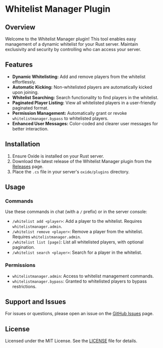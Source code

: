 # Whitelist Manager Plugin

## Overview

Welcome to the Whitelist Manager plugin! This tool enables easy management of a dynamic whitelist for your Rust server. Maintain exclusivity and security by controlling who can access your server.

## Features

- **Dynamic Whitelisting:** Add and remove players from the whitelist effortlessly.
- **Automatic Kicking:** Non-whitelisted players are automatically kicked upon joining.
- **Whitelist Searching:** Search functionality to find players in the whitelist.
- **Paginated Player Listing:** View all whitelisted players in a user-friendly paginated format.
- **Permission Management:** Automatically grant or revoke `whitelistmanager.bypass` to whitelisted players.
- **Enhanced User Messages:** Color-coded and clearer user messages for better interaction.

## Installation

1. Ensure Oxide is installed on your Rust server.
2. Download the latest release of the Whitelist Manager plugin from the [Releases](https://umod.org/plugins/wmgDoDQK2Z) page.
3. Place the `.cs` file in your server's `oxide/plugins` directory.

## Usage

### Commands

Use these commands in chat (with a `/` prefix) or in the server console:

- `/whitelist add <player>`: Add a player to the whitelist. Requires `whitelistmanager.admin`.
- `/whitelist remove <player>`: Remove a player from the whitelist. Requires `whitelistmanager.admin`.
- `/whitelist list [page]`: List all whitelisted players, with optional pagination.
- `/whitelist search <player>`: Search for a player in the whitelist.

### Permissions

- `whitelistmanager.admin`: Access to whitelist management commands.
- `whitelistmanager.bypass`: Granted to whitelisted players to bypass restrictions.

## Support and Issues

For issues or questions, please open an issue on the [GitHub Issues](https://github.com/Cobrakiller456/-whitelist-manager/issues) page.

## License

Licensed under the MIT License. See the [LICENSE](https://github.com/Cobrakiller456/Whitelist-Manager/blob/main/LICENSE) file for details.
